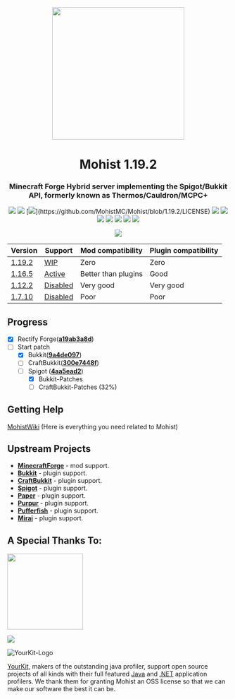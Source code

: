 <div align="center">
<img width="300" src="https://mohistmc.com/mohist-min.png">
  <h1>Mohist 1.19.2</h1>

### Minecraft Forge Hybrid server implementing the Spigot/Bukkit API, formerly known as Thermos/Cauldron/MCPC+

[![](https://img.shields.io/jenkins/build?jobUrl=https%3A%2F%2Fci.codemc.io%2Fjob%2FMohistMC%2Fjob%2FMohist-1.19.2)](https://ci.codemc.io/job/MohistMC/job/Mohist-1.19.2)
[![](https://img.shields.io/github/stars/MohistMC/Mohist.svg?label=Stars&logo=github)](https://github.com/MohistMC/Mohist/stargazers)
[![](https://img.shields.io/github/license/MohistMC/Mohist?)](https://github.com/MohistMC/Mohist/blob/1.19.2/LICENSE)
[![](https://img.shields.io/badge/Forge-1.19.2--43.1.53-brightgreen.svg?colorB=26303d&logo=Conda-Forge)](https://files.minecraftforge.net/net/minecraftforge/forge/index_1.19.2.html)
[![](https://img.shields.io/badge/jdk-17.0.5+8-brightgreen.svg?colorB=469C00&logo=java)](https://adoptium.net/temurin/releases/?version=17)
[![](https://img.shields.io/badge/Gradle-7.5-brightgreen.svg?colorB=469C00&logo=gradle)](https://docs.gradle.org/7.5/release-notes.html)
[![](https://img.shields.io/bstats/servers/6762?label=bStats)](https://bstats.org/plugin/server-implementation/Mohist/6762)
[![](https://badges.crowdin.net/mohist/localized.svg)](https://crowdin.com/project/mohist)
[![](https://img.shields.io/discord/311256119005937665.svg?color=%237289da&label=Discord&logo=discord&logoColor=%237289da)](https://discord.gg/mohistmc)
[![](https://opencollective.com/mohist/tiers/badge.svg?logo=Patreon)](https://opencollective.com/mohist)

[![](https://bstats.org/signatures/server-implementation/Mohist.svg)](https://bstats.org/plugin/server-implementation/Mohist/6762)
</div>

| Version                                                  |  Support                                                   | Mod compatibility   | Plugin compatibility|
|----------------------------------------------------------|------------------------------------------------------------|---------------------|---------------------|
| [1.19.2](https://github.com/MohistMC/Mohist/tree/1.19.2) | [WIP](https://mohistmc.com/download/)                      | Zero                | Zero                |
| [1.16.5](https://github.com/MohistMC/Mohist/tree/1.16.5) | [Active](https://mohistmc.com/download/)                   | Better than plugins | Good                |
| [1.12.2](https://github.com/MohistMC/Mohist/tree/1.12.2) | [Disabled](https://wiki.mohistmc.com/#/about/end-of-life)  | Very good           | Very good           |
| [1.7.10](https://github.com/MohistMC/Mohist/tree/1.7.10) | [Disabled](https://wiki.mohistmc.com/#/about/end-of-life)  | Poor                | Poor                |

Progress
------

- [x] Rectify Forge([**a19ab3a8d**](https://github.com/MinecraftForge/MinecraftForge/commit/a19ab3a8d))  
- [ ] Start patch
  * [x] Bukkit([**9a4de097**](https://hub.spigotmc.org/stash/projects/SPIGOT/repos/bukkit/commits/9a4de097))
  * [ ] CraftBukkit([**300e7448f**](https://hub.spigotmc.org/stash/projects/SPIGOT/repos/craftbukkit/commits/300e7448f))
  * [ ] Spigot ([**4aa5ead2**](https://hub.spigotmc.org/stash/projects/SPIGOT/repos/spigot/commits/4aa5ead2))
    * [x] Bukkit-Patches 
    * [ ] CraftBukkit-Patches (32%)

Getting Help
------

  [MohistWiki](https://wiki.mohistmc.com/) (Here is everything you need related to Mohist)

Upstream Projects
------
* [**MinecraftForge**](https://github.com/MinecraftForge/MinecraftForge.git) - mod support.
* [**Bukkit**](https://hub.spigotmc.org/stash/scm/spigot/bukkit.git) - plugin support.
* [**CraftBukkit**](https://hub.spigotmc.org/stash/scm/spigot/craftbukkit.git) - plugin support.
* [**Spigot**](https://hub.spigotmc.org/stash/scm/spigot/spigot.git) - plugin support.
* [**Paper**](https://github.com/PaperMC/Paper.git) - plugin support.
* [**Purpur**](https://github.com/PurpurMC/Purpur.git) - plugin support.
* [**Pufferfish**](https://github.com/pufferfish-gg/Pufferfish.git) - plugin support.
* [**Mirai**](https://github.com/etil2jz/Mirai.git.git) - plugin support.

A Special Thanks To:
-------------
<a href="https://ci.codemc.io/"><img src="https://i.loli.net/2020/03/11/YNicj3PLkU5BZJT.png" width="172"></a>

<a href="https://www.bisecthosting.com/mohistmc"><img src="https://www.bisecthosting.com/partners/custom-banners/118608b8-6e45-4301-b244-41934cdac6d1.png"></a>

![YourKit-Logo](https://www.yourkit.com/images/yklogo.png)

[YourKit](http://www.yourkit.com/), makers of the outstanding java profiler, support open source projects of all kinds with their full featured [Java](https://www.yourkit.com/java/profiler/index.jsp) and [.NET](https://www.yourkit.com/.net/profiler/index.jsp) application profilers. We thank them for granting Mohist an OSS license so that we can make our software the best it can be.
